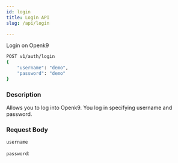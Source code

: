 ```yaml
---
id: login
title: Login API
slug: /api/login

---
```


Login on Openk9

```bash
POST v1/auth/login
{
	"username": "demo",
	"password": "demo"
}
```

### Description

Allows you to log into Openk9. You log in specifying username and password.


### Request Body

`username`

`password`:
